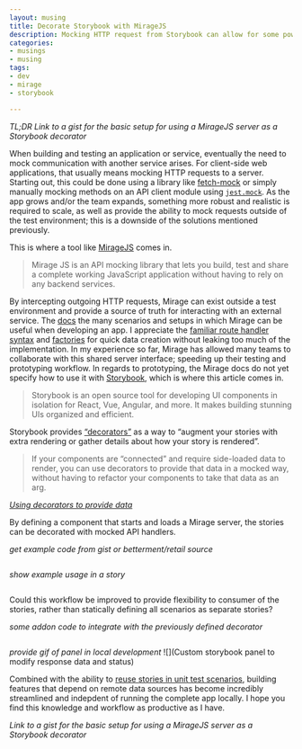```yaml
---
layout: musing
title: Decorate Storybook with MirageJS
description: Mocking HTTP request from Storybook can allow for some powerful prototyping capabilities, and I've found MirageJS to be a brilliant tool in that regard.
categories:
- musings
- musing
tags:
- dev
- mirage
- storybook

---
```


_TL;DR Link to a gist for the basic setup for using a MirageJS server as a Storybook decorator_

When building and testing an application or service, eventually the need to mock communication with another service arises. For client-side web applications, that usually means mocking HTTP requests to a server. Starting out, this could be done using a library like [fetch-mock](https://github.com/wheresrhys/fetch-mock) or simply manually mocking methods on an API client module using [`jest.mock`](https://jestjs.io/docs/mock-functions#mocking-modules). As the app grows and/or the team expands, something more robust and realistic is required to scale, as well as provide the ability to mock requests outside of the test environment; this is a downside of the solutions mentioned previously. 

This is where a tool like [MirageJS](https://miragejs.com) comes in.

> Mirage JS is an API mocking library that lets you build, test and share a complete working JavaScript application without having to rely on any backend services.

By intercepting outgoing HTTP requests, Mirage can exist outside a test environment and provide a source of truth for interacting with an external service. The [docs](https://miragejs.com/docs/getting-started/introduction/) the many scenarios and setups in which Mirage can be useful when developing an app. I appreciate the [familiar route handler syntax](https://miragejs.com/docs/main-concepts/route-handlers/)  and [factories](https://miragejs.com/docs/main-concepts/factories/) for quick data creation without leaking too much of the implementation. In my experience so far, Mirage has allowed many teams to collaborate with this shared server interface; speeding up their testing and prototyping workflow. In regards to prototyping, the Mirage docs do not yet specify how to use it with [Storybook](https://storybook.js.org), which is where this article comes in.

> Storybook is an open source tool for developing UI components in isolation for React, Vue, Angular, and more. It makes building stunning UIs organized and efficient.

Storybook provides [“decorators”](https://storybook.js.org/docs/react/writing-stories/decorators#gatsby-focus-wrapper) as a way to “augment your stories with extra rendering or gather details about how your story is rendered”.

> If your components are “connected” and require side-loaded data to render, you can use decorators to provide that data in a mocked way, without having to refactor your components to take that data as an arg.

[_Using decorators to provide data_](https://storybook.js.org/docs/react/writing-stories/decorators#using-decorators-to-provide-data)

By defining a component that starts and loads a Mirage server, the stories can be decorated with mocked API handlers. 

_get example code from gist or betterment/retail source_
```jsx
```

_show example usage in a story_
```jsx
```

Could this workflow be improved to provide flexibility to consumer of the stories, rather than statically defining all scenarios as separate stories?

_some addon code to integrate with the previously defined decorator_
```jsx
```

_provide gif of panel in local development_
![](Custom storybook panel to modify response data and status)

Combined with the ability to [reuse stories in unit test scenarios](https://storybook.js.org/docs/react/workflows/unit-testing#gatsby-focus-wrapper), building features that depend on remote data sources has become incredibly streamlined and indepdent of running the complete app locally. I hope you find this knowledge and workflow as productive as I have.

_Link to a gist for the basic setup for using a MirageJS server as a Storybook decorator_
